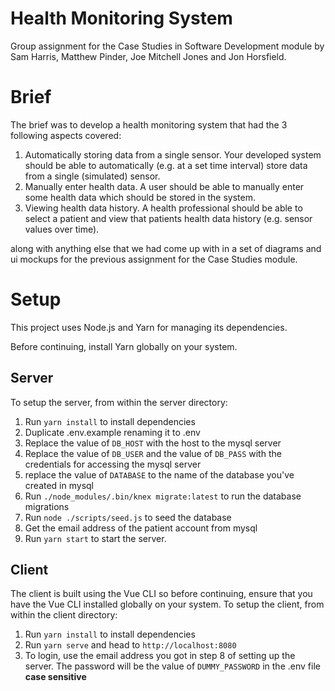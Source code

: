 # Health Monitoring System
Group assignment for the Case Studies in Software Development module by Sam Harris, Matthew Pinder, Joe Mitchell Jones and Jon Horsfield.

# Brief
The brief was to develop a health monitoring system that had the 3 following aspects covered:

1.	Automatically storing data from a single sensor. Your developed system should be able to automatically (e.g. at a set time interval) store data from a single (simulated) sensor.
2.	Manually enter health data. A user should be able to manually enter some health data which should be stored in the system.
3.	Viewing health data history. A health professional should be able to select a patient and view that patients health data history (e.g. sensor values over time).

along with anything else that we had come up with in a set of diagrams and ui mockups for the previous assignment for the Case Studies module.

# Setup
This project uses Node.js and Yarn for managing its dependencies.

Before continuing, install Yarn globally on your system.

## Server
To setup the server, from within the server directory:

1) Run `yarn install` to install dependencies
2) Duplicate .env.example renaming it to .env
3) Replace the value of `DB_HOST` with the host to the mysql server
4) Replace the value of `DB_USER` and the value of `DB_PASS` with the credentials for accessing the mysql server
5) replace the value of `DATABASE` to the name of the database you've created in mysql
6) Run `./node_modules/.bin/knex migrate:latest` to run the database migrations 
7) Run `node ./scripts/seed.js` to seed the database
8) Get the email address of the patient account from mysql
9) Run `yarn start` to start the server.

## Client
The client is built using the Vue CLI so before continuing, ensure that you have the Vue CLI installed globally on your system. To setup the client, from within the client directory:
1) Run `yarn install` to install dependencies
2) Run `yarn serve` and head to `http://localhost:8080`
3) To login, use the email address you got in step 8 of setting up the server. The password will be the value of `DUMMY_PASSWORD` in the .env file **case sensitive**
